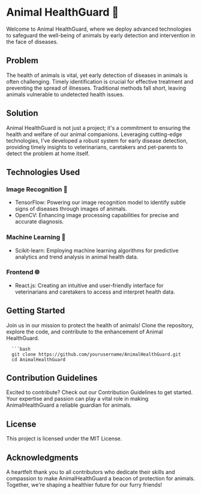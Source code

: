 # Animal HealthGuard 🐾

Welcome to Animal HealthGuard, where we deploy advanced technologies to safeguard the well-being of animals by early detection and intervention in the face of diseases.

## Problem

The health of animals is vital, yet early detection of diseases in animals is often challenging. Timely identification is crucial for effective treatment and preventing the spread of illnesses. Traditional methods fall short, leaving animals vulnerable to undetected health issues.

## Solution

Animal HealthGuard is not just a project; it's a commitment to ensuring the health and welfare of our animal companions. Leveraging cutting-edge technologies, I've developed a robust system for early disease detection, providing timely insights to veterinarians, caretakers and pet-parents to detect the problem at home itself.

## Technologies Used

### Image Recognition 📸
- TensorFlow: Powering our image recognition model to identify subtle signs of diseases through images of animals.
- OpenCV: Enhancing image processing capabilities for precise and accurate diagnosis.

### Machine Learning 🤖
- Scikit-learn: Employing machine learning algorithms for predictive analytics and trend analysis in animal health data.

### Frontend 🌐
- React.js: Creating an intuitive and user-friendly interface for veterinarians and caretakers to access and interpret health data.


## Getting Started

Join us in our mission to protect the health of animals! Clone the repository, explore the code, and contribute to the enhancement of Animal HealthGuard.

      ```bash
      git clone https://github.com/yourusername/AnimalHealthGuard.git
      cd AnimalHealthGuard

## Contribution Guidelines
Excited to contribute? Check out our Contribution Guidelines to get started. Your expertise and passion can play a vital role in making AnimalHealthGuard a reliable guardian for animals.

## License
This project is licensed under the MIT License.

## Acknowledgments
A heartfelt thank you to all contributors who dedicate their skills and compassion to make AnimalHealthGuard a beacon of protection for animals. Together, we're shaping a healthier future for our furry friends!

